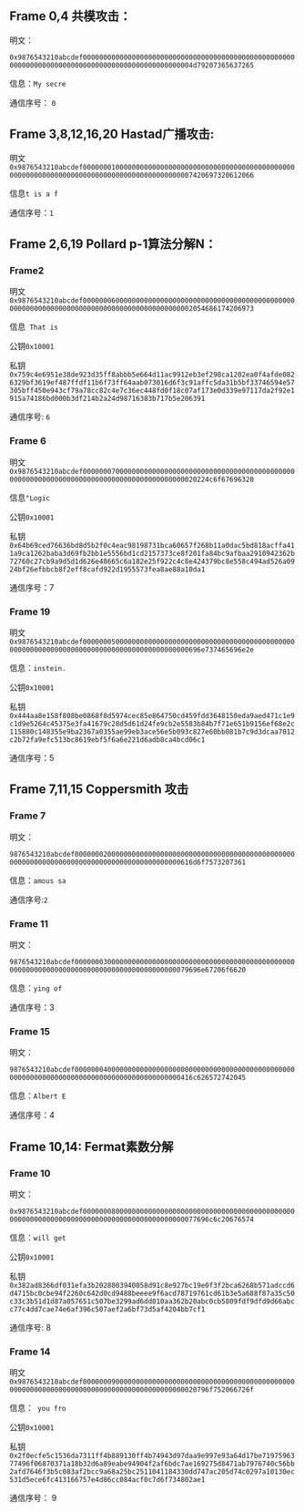 ## Frame 0,4  共模攻击：

明文：

`0x9876543210abcdef0000000000000000000000000000000000000000000000000000000000000000000000000000000000000000000000004d79207365637265`

信息：`My secre`

通信序号： `0`

## Frame 3,8,12,16,20 Hastad广播攻击:

明文`0x9876543210abcdef0000000100000000000000000000000000000000000000000000000000000000000000000000000000000000000000007420697320612066`

信息`t is a f`

通信序号：`1`

## Frame 2,6,19 Pollard p-1算法分解N：

### Frame2

明文`0x9876543210abcdef0000000600000000000000000000000000000000000000000000000000000000000000000000000000000000000000002054686174206973`

信息` That is`

公钥`0x10001`

私钥`0x759c4e6951e38de923d35ff8abbb5e664d11ac9912eb3ef298ca1202ea0f4afde0826329bf3619ef487ffdf11b6f73ff64aab073016d6f3c91affc5da31b5bf33746594e57305bff450e943cf79a78cc82c4e7c36ec448fd0f18c07af173e0d339e97117da2f92e1915a74186bd000b3df214b2a24d98716383b717b5e206391`

通信序号: `6`

### Frame 6

明文`0x9876543210abcdef00000007000000000000000000000000000000000000000000000000000000000000000000000000000000000000000020224c6f67696320`

信息` "Logic `

公钥`0x10001`

私钥`0x64b69ced76636bd8d5b2f0c4eac98198731bca60657f268b11a0dac5bd818acffa411a9ca1262baba3d69fb2bb1e5556bd1cd2157373ce8f201fa84bc9afbaa2910942362b72760c27cb9a9d5d1d626e48665c6a182e25f922c4c8e424379bc8e558c494ad526a0924bf26efbbcb8f2eff8cafd922d1955573fea8ae88a10da1`

通信序号：7

### Frame 19

明文`0x9876543210abcdef000000050000000000000000000000000000000000000000000000000000000000000000000000000000000000000000696e737465696e2e`

信息：`instein.`

公钥`0x10001`

私钥`0x444aa8e158f808be0868f8d5974cec85e864750cd459fdd3648150eda9aed471c1e9c1d9e5264c45375e3fa41679c28d5d61d24fe9cb2e5583b84b7f71e651b9156ef68e2c115880c148355e9ba2367a0355ae99eb3ace56e5b093c827e60bb081b7c9d3dcaa7012c2b72fa9efc513bc8619ebf5f6a6e221d6adb8ca4bcd06c1`

通信序号：5

## Frame 7,11,15 Coppersmith 攻击

### Frame 7

明文：

`9876543210abcdef000000020000000000000000000000000000000000000000000000000000000000000000000000000000000000000000616d6f7573207361`

信息：`amous sa`

通信序号:`2`

### Frame 11

明文：

`9876543210abcdef00000003000000000000000000000000000000000000000000000000000000000000000000000000000000000000000079696e67206f6620`

信息：`ying of`

通信序号：3

### Frame 15

明文：

`9876543210abcdef000000040000000000000000000000000000000000000000000000000000000000000000000000000000000000000000416c626572742045`

信息：`Albert E`

通信序号：4

## Frame 10,14: Fermat素数分解

### Frame 10

明文：

`0x9876543210abcdef00000008000000000000000000000000000000000000000000000000000000000000000000000000000000000000000077696c6c20676574`

信息：`will get`

公钥`0x10001`

私钥`0x382ad8366df031efa3b2028003940058d91c8e927bc19e0f3f2bca6268b571adccd6d4715bc0cbe94f2260c642d0cd9488beeee9f6acd78719761cd61b3e5a688f87a35c50c33c3b51d1d87a057651c507be3299ad6dd010aa362b20abc0cb5809fdf9dfd9d66abcc77c4dd7cae74e6af396c507aef2a6bf73d5af4204bb7cf1`

通信序号: 8

### Frame 14

明文`0x9876543210abcdef00000009000000000000000000000000000000000000000000000000000000000000000000000000000000000000000020796f752066726f`

信息：` you fro`

公钥`0x10001`

私钥`0x2f0ecfe5c1536da7311ff4b889130ff4b74943d97daa9e997e93a64d17be7197596377496f06870371a18b32d6a89eabe94904f2af6bdc7ae169275d8471ab7976740c56bb2afd7646f3b5c083af2bcc9a68a25bc2511041184330dd747ac205d74c0297a10130ec531d5ece6fc413166757e4d86cc084acf0c7d6f734802ae1`

通信序号： 9
